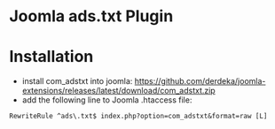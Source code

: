 # Joomla ads.txt Plugin

# Installation

- install com_adstxt into joomla: https://github.com/derdeka/joomla-extensions/releases/latest/download/com_adstxt.zip
- add the following line to Joomla .htaccess file:

```
RewriteRule ^ads\.txt$ index.php?option=com_adstxt&format=raw [L]
```
